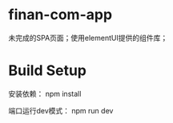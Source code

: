 # finan-com-app

未完成的SPA页面；使用elementUI提供的组件库；

# Build Setup


安装依赖：
npm install

端口运行dev模式：
npm run dev

